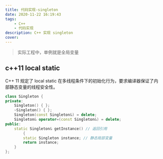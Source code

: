 ```yaml
---
title: 代码实现-singleton
date: 2020-11-22 16:19:43
tags: 
    - C++
    - 代码实现
description: C++ 实现 singleton
cover: 
---
```


> 实际工程中，单例就是全局变量

## c++11 local static

C++ 11 规定了 local static 在多线程条件下的初始化行为，要求编译器保证了内部静态变量的线程安全性。

```c++
class Singleton {
private:
	Singleton() { };
	~Singleton() { };
	Singleton(const Singleton&) = delete;
	Singleton& operator=(const Singleton&) = delete;
public:
	static Singleton& getInstance() // 返回引用
        {
		static Singleton instance; // 静态局部变量
		return instance;
	}
};
```
